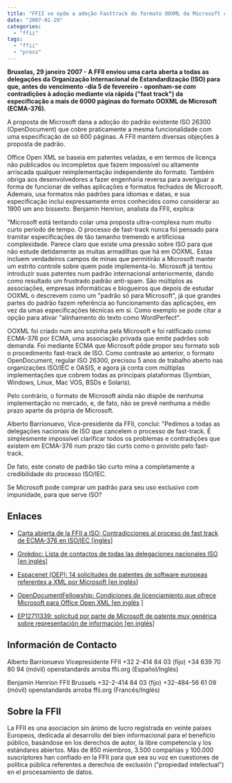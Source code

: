 ```yaml
---
title: "FFII se opõe a adoção Fasttrack do formato OOXML da Microsoft como padrão ISO"
date: "2007-01-29"
categories: 
  - "ffii"
tags: 
  - "ffii"
  - "press"
---
```


**Bruxelas, 29 janeiro 2007 - A FFII enviou uma carta aberta a todas as delegações da Organização Internacional de Estandardização (ISO) para que, antes do vencimento -dia 5 de fevereiro - oponham-se com contradições à adoção mediante via rápida ("fast track") da especificação a mais de 6000 páginas do formato OOXML de Microsoft (ECMA-376).**

A proposta de Microsoft dana a adoção do padrão existente ISO 26300 (OpenDocument) que cobre praticamente a mesma funcionalidade com uma especificação de só 600 páginas. A FFII mantém diversas objeções à proposta de padrão.

Office Open XML se baseia em patentes veladas, e em termos de licença não publicados ou incompletos que fazem impossível ou altamente arriscada qualquer reimplementação independente do formato. Também obriga aos desenvolvedores a fazer engenharia reversa para averiguar a forma de funcionar de velhas aplicações e formatos fechados de Microsoft. Ademais, usa formatos não padrões para idiomas e datas, e sua especificação inclui expressamente erros conhecidos como considerar ao 1900 um ano bissexto. Benjamin Henrion, analista da FFII, explica:

"Microsoft está tentando colar uma proposta ultra-complexa num muito curto período de tempo. O processo de fast-track nunca foi pensado para tramitar especificações de tão tamanho tremendo e artificiosa complexidade. Parece claro que existe uma pressão sobre ISO para que não estude detidamente as muitas armadilhas que há em OOXML. Estas incluem verdadeiros campos de minas que permitirão a Microsoft manter um estrito controle sobre quem pode implementa-lo. Microsoft já tentou introduzir suas patentes num padrão internacional anteriormente, dando como resultado um frustrado padrão anti-spam. São múltiplos as associações, empresas informáticas e blogueiros que depois de estudar OOXML o descrevem como um "padrão só para Microsoft", já que grandes partes do padrão fazem referência ao funcionamento das aplicações, em vez da umas especificações técnicas em si. Como exemplo se pode citar a opção para ativar "alinhamento do texto como WordPerfect".

OOXML foi criado num ano sozinha pela Microsoft e foi ratificado como ECMA-376 por ECMA, uma associação privada que emite padrões sob demanda. Foi mediante ECMA que Microsoft pôde propor seu formato sob o procedimento fast-track de ISO. Como contraste ao anterior, o formato OpenDocument, regular ISO 26300, precisou 5 anos de trabalho aberto nas organizações ISO/IEC e OASIS, e agora já conta com múltiplas implementações que cobrem todas as principais plataformas (Symbian, Windows, Linux, Mac VOS, BSDs e Solaris).

Pelo contrário, o formato de Microsoft ainda não dispõe de nenhuma implementação no mercado, e, de fato, não se prevê nenhuma a médio prazo aparte da própria de Microsoft.

Alberto Barrionuevo, Vice-presidente da FFII, conclui: "Pedimos a todas as delegações nacionais de ISO que cancelem o processo de fast-track. É simplesmente impossível clarificar todos os problemas e contradições que existem em ECMA-376 num prazo tão curto como o provisto pelo fast-track.

De fato, este conato de padrão tão curto mina a completamente a credibilidade do processo ISO/IEC.

Se Microsoft pode comprar um padrão para seu uso exclusivo com impunidade, para que serve ISO?

## Enlaces

- [Carta abierta de la FFII a ISO: Contradicciones al proceso de fast track de ECMA-376 en ISO/IEC \[inglés](http://press.ffii.org/Press_releases/FFII_opposes_Fasttrack_adoption_of_Microsoft_OOXML_format_as_ISO_standard?action=AttachFile&do=get&target=fax-PR-MSOOXML-070124.pdf)\]
    
- [Grokdoc: Lista de contactos de todas las delegaciones nacionales ISO \[en inglés](http://www.grokdoc.net/index.php/EOOXML_Contacts)\]
    
- [Espacenet (OEP): 14 solicitudes de patentes de software europeas referentes a XML por Microsoft \[en inglés](http://v3.espacenet.com/results?sf=a&FIRST=1&CY=gb&LG=en&DB=EPODOC&TI=xml&AB=&PN=&AP=EP&PR=&PD=&PA=microsoft&IN=&EC=&IC=)\]
    
- [OpenDocumentFellowship: Condiciones de licenciamiento que ofrece Microsoft para Office Open XML \[en inglés](http://opendocumentfellowship.org/files/JTC001-N-8455-3.pdf) \]
    
- [EP12711339: solicitud por parte de Microsoft de patente muy genérica sobre representación de información \[en inglés](http://v3.espacenet.com/textdoc?DB=EPODOC&IDX=EP1271339)\]
    

## Información de Contacto

Alberto Barrionuevo Vicepresidente FFII +32 2-414 84 03 (fijo) +34 639 70 80 94 (móvil) openstandards arroba ffii.org (Español/Inglés)

Benjamin Henrion FFII Brussels +32-2-414 84 03 (fijo) +32-484-56 61 09 (móvil) openstandards arroba ffii.org (Francés/Inglés)

## Sobre la FFII

La FFII es una asociacion sin ánimo de lucro registrada en veinte países Europeos, dedicada al desarrollo del bien informacional para el beneficio público, basándose en los derechos de autor, la libre competencia y los estándares abiertos. Más de 850 miembros, 3.500 compañías y 100.000 suscriptores han confiado en la FFII para que sea su voz en cuestiones de política pública referentes a derechos de exclusión ("propiedad intelectual") en el procesamiento de datos.
